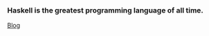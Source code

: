 ### Haskell is the greatest programming language of all time.


[Blog](https://github.com/Grinshpon/Grinshpon/wiki)
